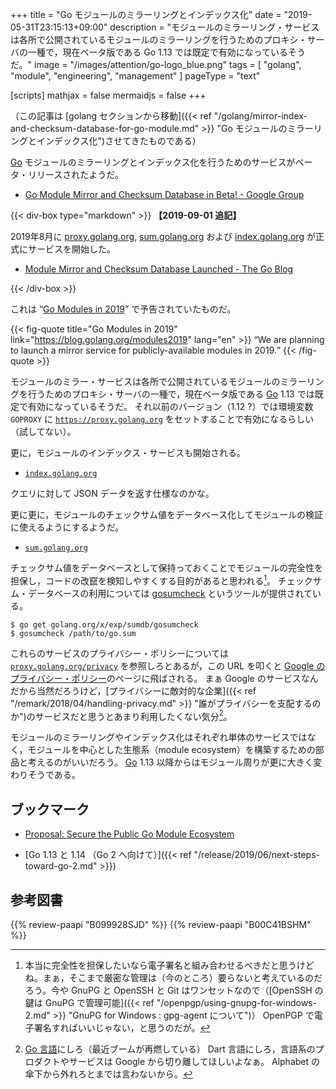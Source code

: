 +++
title = "Go モジュールのミラーリングとインデックス化"
date =  "2019-05-31T23:15:13+09:00"
description = "モジュールのミラーリング・サービスは各所で公開されているモジュールのミラーリングを行うためのプロキシ・サーバの一種で，現在ベータ版である Go 1.13 では既定で有効になっているそうだ。"
image = "/images/attention/go-logo_blue.png"
tags = [ "golang", "module", "engineering", "management" ]
pageType = "text"

[scripts]
  mathjax = false
  mermaidjs = false
+++

（この記事は [golang セクションから移動]({{< ref "/golang/mirror-index-and-checksum-database-for-go-module.md" >}} "Go モジュールのミラーリングとインデックス化")させてきたものである）

[Go] モジュールのミラーリングとインデックス化を行うためのサービスがベータ・リリースされたようだ。

- [Go Module Mirror and Checksum Database in Beta! - Google Group](https://groups.google.com/forum/#!topic/golang-announce/0wo8cOhGuAI)

{{< div-box type="markdown" >}}
**【2019-09-01 追記】**

2019年8月に [proxy.golang.org], [sum.golang.org] および [index.golang.org] が正式にサービスを開始した。

- [Module Mirror and Checksum Database Launched - The Go Blog](https://blog.golang.org/module-mirror-launch)

[proxy.golang.org]: https://proxy.golang.org/
[sum.golang.org]: https://sum.golang.org/
[index.golang.org]: https://index.golang.org/
{{< /div-box >}}

これは “[Go Modules in 2019](https://blog.golang.org/modules2019 "Go Modules in 2019 - The Go Blog")” で予告されていたものだ。

{{< fig-quote title="Go Modules in 2019" link="https://blog.golang.org/modules2019" lang="en" >}}
<q>We are planning to launch a mirror service for publicly-available modules in 2019.</q>
{{< /fig-quote >}}

モジュールのミラー・サービスは各所で公開されているモジュールのミラーリングを行うためのプロキシ・サーバの一種で，現在ベータ版である [Go] 1.13 では既定で有効になっているそうだ。
それ以前のバージョン（1.12 ?）では環境変数 `GOPROXY` に [`https://proxy.golang.org`](https://proxy.golang.org/ "Go modules services") をセットすることで有効になるらしい（試してない）。

更に，モジュールのインデックス・サービスも開始される。

- [`index.golang.org`](https://index.golang.org/)

クエリに対して JSON データを返す仕様なのかな。

更に更に，モジュールのチェックサム値をデータベース化してモジュールの検証に使えるようにするようだ。

- [`sum.golang.org`](https://sum.golang.org/)

チェックサム値をデータベースとして保持っておくことでモジュールの完全性を担保し，コードの改竄を検知しやすくする目的があると思われる[^i1]。
チェックサム・データベースの利用については [gosumcheck](https://godoc.org/golang.org/x/exp/sumdb/gosumcheck "gosumcheck - GoDoc") というツールが提供されている。

[^i1]: 本当に完全性を担保したいなら電子署名と組み合わせるべきだと思うけどね。まぁ，そこまで厳密な管理は（今のところ）要らないと考えているのだろう。今や GnuPG と OpenSSH と Git はワンセットなので（[OpenSSH の鍵は GnuPG で管理可能]({{< ref "/openpgp/using-gnupg-for-windows-2.md" >}} "GnuPG for Windows : gpg-agent について")） OpenPGP で電子署名すればいいじゃない，と思うのだが。

```text
$ go get golang.org/x/exp/sumdb/gosumcheck
$ gosumcheck /path/to/go.sum
```

これらのサービスのプライバシー・ポリシーについては [`proxy.golang.org/privacy`](http://proxy.golang.org/privacy) を参照しろとあるが，この URL を叩くと [Google のプライバシー・ポリシー](https://policies.google.com/privacy)のページに飛ばされる。
まぁ Google のサービスなんだから当然だろうけど，[プライバシーに敵対的な企業]({{< ref "/remark/2018/04/handling-privacy.md" >}} "誰がプライバシーを支配するのか")のサービスだと思うとあまり利用したくない気分[^lang1]。

[^lang1]: [Go 言語]にしろ（最近ブームが再燃している） Dart 言語にしろ，言語系のプロダクトやサービスは Google から切り離してほしいよなぁ。 Alphabet の傘下から外れろとまでは言わないから。

モジュールのミラーリングやインデックス化はそれぞれ単体のサービスではなく，モジュールを中心とした生態系（module ecosystem）を構築するための部品と考えるのがいいだろう。
[Go] 1.13 以降からはモジュール周りが更に大きく変わりそうである。

## ブックマーク

- [Proposal: Secure the Public Go Module Ecosystem](https://go.googlesource.com/proposal/+/master/design/25530-sumdb.md)

- [Go 1.13 と 1.14 （Go 2 へ向けて）]({{< ref "/release/2019/06/next-steps-toward-go-2.md" >}})

[Go 言語]: https://golang.org/ "The Go Programming Language"
[Go]: https://golang.org/ "The Go Programming Language"

## 参考図書

{{% review-paapi "B099928SJD" %}} <!-- プログラミング言語Go -->
{{% review-paapi "B00C41BSHM" %}} <!-- 超人ロック　ミラーリング -->
